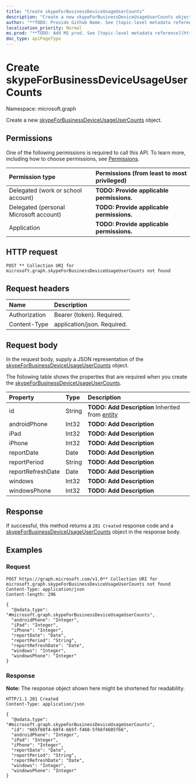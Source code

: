 ```yaml
---
title: "Create skypeForBusinessDeviceUsageUserCounts"
description: "Create a new skypeForBusinessDeviceUsageUserCounts object."
author: "**TODO: Provide Github Name. See [topic-level metadata reference](https://msgo.azurewebsites.net/add/document/guidelines/metadata.html#topic-level-metadata)**"
localization_priority: Normal
ms.prod: "**TODO: Add MS prod. See [topic-level metadata reference](https://msgo.azurewebsites.net/add/document/guidelines/metadata.html#topic-level-metadata)**"
doc_type: apiPageType
---
```


# Create skypeForBusinessDeviceUsageUserCounts
Namespace: microsoft.graph



Create a new [skypeForBusinessDeviceUsageUserCounts](../resources/skypeforbusinessdeviceusageusercounts.md) object.

## Permissions
One of the following permissions is required to call this API. To learn more, including how to choose permissions, see [Permissions](/graph/permissions-reference).

|Permission type|Permissions (from least to most privileged)|
|:---|:---|
|Delegated (work or school account)|**TODO: Provide applicable permissions.**|
|Delegated (personal Microsoft account)|**TODO: Provide applicable permissions.**|
|Application|**TODO: Provide applicable permissions.**|

## HTTP request

<!-- {
  "blockType": "ignored"
}
-->
``` http
POST ** Collection URI for microsoft.graph.skypeForBusinessDeviceUsageUserCounts not found
```

## Request headers
|Name|Description|
|:---|:---|
|Authorization|Bearer {token}. Required.|
|Content-Type|application/json. Required.|

## Request body
In the request body, supply a JSON representation of the [skypeForBusinessDeviceUsageUserCounts](../resources/skypeforbusinessdeviceusageusercounts.md) object.

The following table shows the properties that are required when you create the [skypeForBusinessDeviceUsageUserCounts](../resources/skypeforbusinessdeviceusageusercounts.md).

|Property|Type|Description|
|:---|:---|:---|
|id|String|**TODO: Add Description** Inherited from [entity](../resources/entity.md)|
|androidPhone|Int32|**TODO: Add Description**|
|iPad|Int32|**TODO: Add Description**|
|iPhone|Int32|**TODO: Add Description**|
|reportDate|Date|**TODO: Add Description**|
|reportPeriod|String|**TODO: Add Description**|
|reportRefreshDate|Date|**TODO: Add Description**|
|windows|Int32|**TODO: Add Description**|
|windowsPhone|Int32|**TODO: Add Description**|



## Response

If successful, this method returns a `201 Created` response code and a [skypeForBusinessDeviceUsageUserCounts](../resources/skypeforbusinessdeviceusageusercounts.md) object in the response body.

## Examples

### Request
<!-- {
  "blockType": "request",
  "name": "create_skypeforbusinessdeviceusageusercounts_from_"
}
-->
``` http
POST https://graph.microsoft.com/v1.0** Collection URI for microsoft.graph.skypeForBusinessDeviceUsageUserCounts not found
Content-Type: application/json
Content-length: 296

{
  "@odata.type": "#microsoft.graph.skypeForBusinessDeviceUsageUserCounts",
  "androidPhone": "Integer",
  "iPad": "Integer",
  "iPhone": "Integer",
  "reportDate": "Date",
  "reportPeriod": "String",
  "reportRefreshDate": "Date",
  "windows": "Integer",
  "windowsPhone": "Integer"
}
```


### Response
**Note:** The response object shown here might be shortened for readability.
<!-- {
  "blockType": "response",
  "truncated": true,
  "@odata.type": "microsoft.graph.skypeForBusinessDeviceUsageUserCounts"
}
-->
``` http
HTTP/1.1 201 Created
Content-Type: application/json

{
  "@odata.type": "#microsoft.graph.skypeForBusinessDeviceUsageUserCounts",
  "id": "665f60f4-60f4-665f-f460-5f66f4605f66",
  "androidPhone": "Integer",
  "iPad": "Integer",
  "iPhone": "Integer",
  "reportDate": "Date",
  "reportPeriod": "String",
  "reportRefreshDate": "Date",
  "windows": "Integer",
  "windowsPhone": "Integer"
}
```

